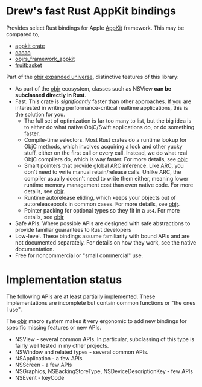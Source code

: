 # Drew's fast Rust AppKit bindings

Provides select Rust bindings for Apple [AppKit](https://developer.apple.com/documentation/appkit) framework.  This may be compared to,
* [appkit crate](https://crates.io/crates/appkit)
* [cacao](https://crates.io/crates/cacao)
* [objrs_framework_appkit](https://crates.io/crates/objrs_frameworks_app_kit)
* [fruitbasket](https://crates.io/crates/fruitbasket)

Part of the [objr expanded universe](https://github.com/drewcrawford/objr#objr-expanded-universe), distinctive features of this library:

* As part of the [objr](https://github.com/drewcrawford/objr) ecosystem, classes such as NSView **can be subclassed directly in Rust**.
* Fast.  This crate is *significantly* faster than other approaches.  If you are interested in writing performance-critical realtime applications, this is the solution for you.
    * The full set of optimization is far too many to list, but the big idea is to either do what native ObjC/Swift applications do, or do something faster.
    * Compile-time selectors.  Most Rust crates do a runtime lookup for ObjC methods, which involves acquiring a lock and other yucky stuff, either on the first call or every call.  Instead, we do what real ObjC compilers do, which is way faster.  For more details, see [objr](https://github.com/drewcrawford/objr)
    * Smart pointers that provide global ARC inference.  Like ARC, you don't need to write manual retain/release calls.  Unlike ARC, the compiler
      usually doesn't need to write them either, meaning lower runtime memory management cost than even native code.  For more details, see [objr](https://github.com/drewcrawford/objr).
    * Runtime autorelease eliding, which keeps your objects out of autoreleasepools in common cases.  For more details, see [objr](https://github.com/drewcrawford/objr).
    * Pointer packing for optional types so they fit in a `u64`.  For more details, see [objr](https://github.com/drewcrawford/objr)
* Safe APIs.  Where possible APIs are designed with safe abstractions to provide familiar guarantees to Rust developers
* Low-level.  These bindings assume familiarity with bound APIs and are not documented separately.  For details on how they work, see the native documentation.
* Free for noncommercial or "small commercial" use.

# Implementation status
The following APIs are at least partially implemented.  These implementations are incomplete but contain common functions or "the ones I use".

The [objr](https://github.com/drewcrawford/objr) macro system makes it very ergonomic to add new bindings for specific missing features
or new APIs.

* NSView - several common APIs.  In particular, subclassing of this type is fairly well tested in my other projects.
* NSWindow and related types - several common APIs.
* NSApplication - a few APIs
* NSScreen - a few APIs
* NSGraphics, NSBackingStoreType, NSDeviceDescriptionKey - few APIs
* NSEvent - keyCode